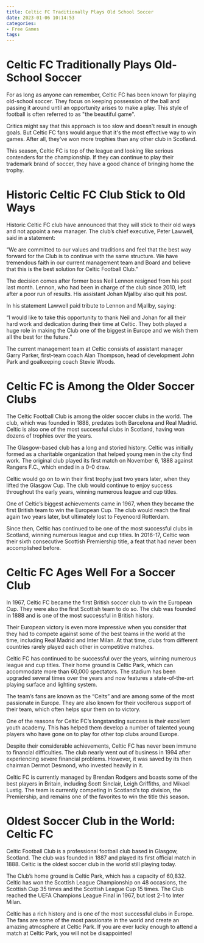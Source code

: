 ```yaml
---
title: Celtic FC Traditionally Plays Old School Soccer
date: 2023-01-06 10:14:53
categories:
- Free Games
tags:
---
```



#  Celtic FC Traditionally Plays Old-School Soccer

For as long as anyone can remember, Celtic FC has been known for playing old-school soccer. They focus on keeping possession of the ball and passing it around until an opportunity arises to make a play. This style of football is often referred to as "the beautiful game".

Critics might say that this approach is too slow and doesn't result in enough goals. But Celtic FC fans would argue that it's the most effective way to win games. After all, they've won more trophies than any other club in Scotland.

This season, Celtic FC is top of the league and looking like serious contenders for the championship. If they can continue to play their trademark brand of soccer, they have a good chance of bringing home the trophy.

#  Historic Celtic FC Club Stick to Old Ways

Historic Celtic FC club have announced that they will stick to their old ways and not appoint a new manager. The club’s chief executive, Peter Lawwell, said in a statement:

“We are committed to our values and traditions and feel that the best way forward for the Club is to continue with the same structure. We have tremendous faith in our current management team and Board and believe that this is the best solution for Celtic Football Club.”

The decision comes after former boss Neil Lennon resigned from his post last month. Lennon, who had been in charge of the club since 2010, left after a poor run of results. His assistant Johan Mjallby also quit his post.

In his statement Lawwell paid tribute to Lennon and Mjallby, saying:

“I would like to take this opportunity to thank Neil and Johan for all their hard work and dedication during their time at Celtic. They both played a huge role in making the Club one of the biggest in Europe and we wish them all the best for the future.”

The current management team at Celtic consists of assistant manager Garry Parker, first-team coach Alan Thompson, head of development John Park and goalkeeping coach Stevie Woods.

#  Celtic FC is Among the Older Soccer Clubs

The Celtic Football Club is among the older soccer clubs in the world. The club, which was founded in 1888, predates both Barcelona and Real Madrid. Celtic is also one of the most successful clubs in Scotland, having won dozens of trophies over the years.

The Glasgow-based club has a long and storied history. Celtic was initially formed as a charitable organization that helped young men in the city find work. The original club played its first match on November 6, 1888 against Rangers F.C., which ended in a 0-0 draw.

Celtic would go on to win their first trophy just two years later, when they lifted the Glasgow Cup. The club would continue to enjoy success throughout the early years, winning numerous league and cup titles.

One of Celtic’s biggest achievements came in 1967, when they became the first British team to win the European Cup. The club would reach the final again two years later, but ultimately lost to Feyenoord Rotterdam.

Since then, Celtic has continued to be one of the most successful clubs in Scotland, winning numerous league and cup titles. In 2016-17, Celtic won their sixth consecutive Scottish Premiership title, a feat that had never been accomplished before.

#  Celtic FC Ages Well For a Soccer Club

In 1967, Celtic FC became the first British soccer club to win the European Cup. They were also the first Scottish team to do so. The club was founded in 1888 and is one of the most successful in British history.

Their European victory is even more impressive when you consider that they had to compete against some of the best teams in the world at the time, including Real Madrid and Inter Milan. At that time, clubs from different countries rarely played each other in competitive matches.

Celtic FC has continued to be successful over the years, winning numerous league and cup titles. Their home ground is Celtic Park, which can accommodate more than 60,000 spectators. The stadium has been upgraded several times over the years and now features a state-of-the-art playing surface and lighting system.

The team’s fans are known as the “Celts” and are among some of the most passionate in Europe. They are also known for their vociferous support of their team, which often helps spur them on to victory.

One of the reasons for Celtic FC’s longstanding success is their excellent youth academy. This has helped them develop a number of talented young players who have gone on to play for other top clubs around Europe.

Despite their considerable achievements, Celtic FC has never been immune to financial difficulties. The club nearly went out of business in 1994 after experiencing severe financial problems. However, it was saved by its then chairman Dermot Desmond, who invested heavily in it.

Celtic FC is currently managed by Brendan Rodgers and boasts some of the best players in Britain, including Scott Sinclair, Leigh Griffiths, and Mikael Lustig. The team is currently competing in Scotland’s top division, the Premiership, and remains one of the favorites to win the title this season.

#  Oldest Soccer Club in the World: Celtic FC

Celtic Football Club is a professional football club based in Glasgow, Scotland. The club was founded in 1887 and played its first official match in 1888. Celtic is the oldest soccer club in the world still playing today.

The Club’s home ground is Celtic Park, which has a capacity of 60,832. Celtic has won the Scottish League Championship on 48 occasions, the Scottish Cup 35 times and the Scottish League Cup 15 times. The Club reached the UEFA Champions League Final in 1967, but lost 2-1 to Inter Milan.

Celtic has a rich history and is one of the most successful clubs in Europe. The fans are some of the most passionate in the world and create an amazing atmosphere at Celtic Park. If you are ever lucky enough to attend a match at Celtic Park, you will not be disappointed!